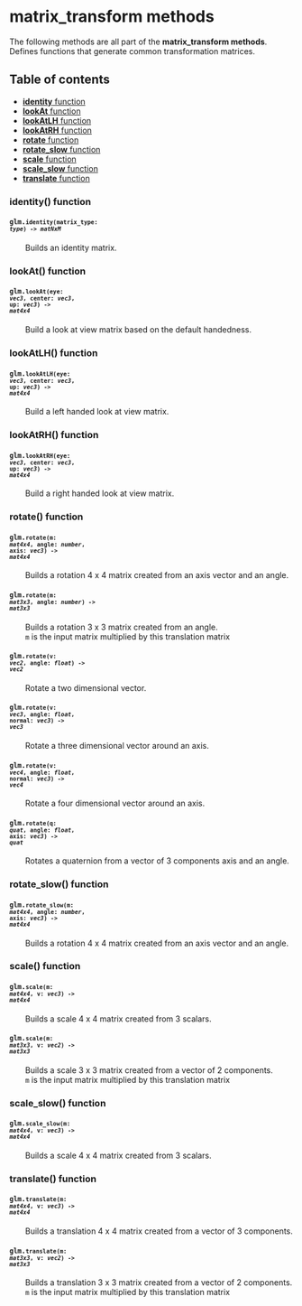 [//]: # (generated using SlashBack 0.2.0)

  
# matrix\_transform methods  
The following methods are all part of the **matrix\_transform methods**\.  
Defines functions that generate common transformation matrices\.  
## Table of contents  
  
* [**identity** function](#identity-function)  
* [**lookAt** function](#lookat-function)  
* [**lookAtLH** function](#lookatlh-function)  
* [**lookAtRH** function](#lookatrh-function)  
* [**rotate** function](#rotate-function)  
* [**rotate\_slow** function](#rotate_slow-function)  
* [**scale** function](#scale-function)  
* [**scale\_slow** function](#scale_slow-function)  
* [**translate** function](#translate-function)  
  
### identity\(\) function  
#### <code>glm.<code>**identity**(**matrix_type**: *type*) -\> *matNxM*</code></code>  
&emsp;&emsp;Builds an identity matrix\.  
  
### lookAt\(\) function  
#### <code>glm.<code>**lookAt**(**eye**: *vec3*, **center**: *vec3*, **up**: *vec3*) -\> *mat4x4*</code></code>  
&emsp;&emsp;Build a look at view matrix based on the default handedness\.  
  
### lookAtLH\(\) function  
#### <code>glm.<code>**lookAtLH**(**eye**: *vec3*, **center**: *vec3*, **up**: *vec3*) -\> *mat4x4*</code></code>  
&emsp;&emsp;Build a left handed look at view matrix\.  
  
### lookAtRH\(\) function  
#### <code>glm.<code>**lookAtRH**(**eye**: *vec3*, **center**: *vec3*, **up**: *vec3*) -\> *mat4x4*</code></code>  
&emsp;&emsp;Build a right handed look at view matrix\.  
  
### rotate\(\) function  
#### <code>glm.<code>**rotate**(**m**: *mat4x4*, **angle**: *number*, **axis**: *vec3*) -\> *mat4x4*</code></code>  
&emsp;&emsp;Builds a rotation 4 x 4 matrix created from an axis vector and an angle\.  
  
#### <code>glm.<code>**rotate**(**m**: *mat3x3*, **angle**: *number*) -\> *mat3x3*</code></code>  
&emsp;&emsp;Builds a rotation 3 x 3 matrix created from an angle\.  
&emsp;&emsp;``` m ``` is the input matrix multiplied by this translation matrix  
  
#### <code>glm.<code>**rotate**(**v**: *vec2*, **angle**: *float*) -\> *vec2*</code></code>  
&emsp;&emsp;Rotate a two dimensional vector\.  
  
#### <code>glm.<code>**rotate**(**v**: *vec3*, **angle**: *float*, **normal**: *vec3*) -\> *vec3*</code></code>  
&emsp;&emsp;Rotate a three dimensional vector around an axis\.  
  
#### <code>glm.<code>**rotate**(**v**: *vec4*, **angle**: *float*, **normal**: *vec3*) -\> *vec4*</code></code>  
&emsp;&emsp;Rotate a four dimensional vector around an axis\.  
  
#### <code>glm.<code>**rotate**(**q**: *quat*, **angle**: *float*, **axis**: *vec3*) -\> *quat*</code></code>  
&emsp;&emsp;Rotates a quaternion from a vector of 3 components axis and an angle\.  
  
### rotate\_slow\(\) function  
#### <code>glm.<code>**rotate_slow**(**m**: *mat4x4*, **angle**: *number*, **axis**: *vec3*) -\> *mat4x4*</code></code>  
&emsp;&emsp;Builds a rotation 4 x 4 matrix created from an axis vector and an angle\.  
  
### scale\(\) function  
#### <code>glm.<code>**scale**(**m**: *mat4x4*, **v**: *vec3*) -\> *mat4x4*</code></code>  
&emsp;&emsp;Builds a scale 4 x 4 matrix created from 3 scalars\.  
  
#### <code>glm.<code>**scale**(**m**: *mat3x3*, **v**: *vec2*) -\> *mat3x3*</code></code>  
&emsp;&emsp;Builds a scale 3 x 3 matrix created from a vector of 2 components\.  
&emsp;&emsp;``` m ``` is the input matrix multiplied by this translation matrix  
  
### scale\_slow\(\) function  
#### <code>glm.<code>**scale_slow**(**m**: *mat4x4*, **v**: *vec3*) -\> *mat4x4*</code></code>  
&emsp;&emsp;Builds a scale 4 x 4 matrix created from 3 scalars\.  
  
### translate\(\) function  
#### <code>glm.<code>**translate**(**m**: *mat4x4*, **v**: *vec3*) -\> *mat4x4*</code></code>  
&emsp;&emsp;Builds a translation 4 x 4 matrix created from a vector of 3 components\.  
  
#### <code>glm.<code>**translate**(**m**: *mat3x3*, **v**: *vec2*) -\> *mat3x3*</code></code>  
&emsp;&emsp;Builds a translation 3 x 3 matrix created from a vector of 2 components\.  
&emsp;&emsp;``` m ``` is the input matrix multiplied by this translation matrix  
  

